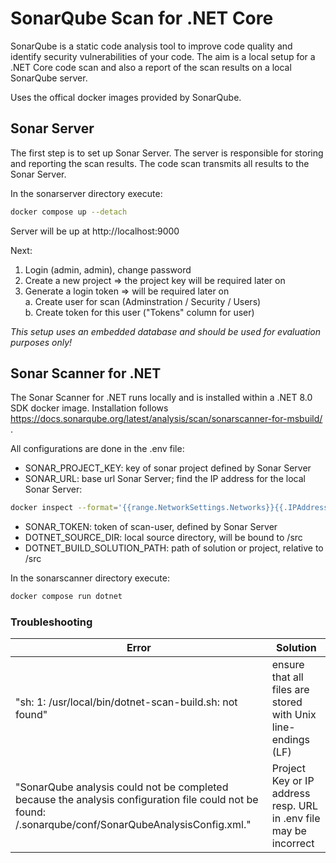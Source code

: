 # SonarQube Scan for .NET Core

SonarQube is a static code analysis tool to improve code quality and identify security vulnerabilities of your code.
The aim is a local setup for a .NET Core code scan and also a report of the scan results on a local SonarQube server.

Uses the offical docker images provided by SonarQube.

## Sonar Server

The first step is to set up Sonar Server. The server is responsible for storing and reporting the scan results. The code scan transmits all results to the Sonar Server.

In the sonarserver directory execute:
```bash
docker compose up --detach
```
Server will be up at http://localhost:9000

Next: 
1. Login (admin, admin), change password
2. Create a new project => the project key will be required later on
3. Generate a login token => will be required later on  
        a. Create user for scan (Adminstration / Security / Users)  
        b. Create token for this user ("Tokens" column for user)

_This setup uses an embedded database and should be used for evaluation purposes only!_

## Sonar Scanner for .NET

The Sonar Scanner for .NET runs locally and is installed within a .NET 8.0 SDK docker image.
Installation follows https://docs.sonarqube.org/latest/analysis/scan/sonarscanner-for-msbuild/ .

All configurations are done in the .env file:
* SONAR_PROJECT_KEY: key of sonar project defined by Sonar Server
* SONAR_URL: base url Sonar Server; find the IP address for the local Sonar Server:
```bash
docker inspect --format='{{range.NetworkSettings.Networks}}{{.IPAddress}}{{end}}' sonarserver-sonarserver-1
```
* SONAR_TOKEN: token of scan-user, defined by Sonar Server
* DOTNET_SOURCE_DIR: local source directory, will be bound to /src
* DOTNET_BUILD_SOLUTION_PATH: path of solution or project, relative to /src

In the sonarscanner directory execute:
```bash
docker compose run dotnet
```

### Troubleshooting

| Error | Solution |
| ----- | -------- |
| "sh: 1: /usr/local/bin/dotnet-scan-build.sh: not found" | ensure that all files are stored with Unix line-endings (LF) |
| "SonarQube analysis could not be completed because the analysis configuration file could not be found: /.sonarqube/conf/SonarQubeAnalysisConfig.xml." | Project Key or IP address resp. URL in .env file may be incorrect |